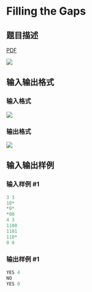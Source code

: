 # Filling the Gaps

## 题目描述

[problemUrl]: https://uva.onlinejudge.org/index.php?option=com_onlinejudge&Itemid=8&category=7&page=show_problem&problem=493

[PDF](https://uva.onlinejudge.org/external/5/p552.pdf)

![](https://cdn.luogu.com.cn/upload/vjudge_pic/UVA552/0b14d3dad06f4b9211c2c0578ecddc0a32d08f97.png)

## 输入输出格式

### 输入格式

![](https://cdn.luogu.com.cn/upload/vjudge_pic/UVA552/4e23db094d6e66ad6a5d47202d1e5f61addd7a2c.png)

### 输出格式

![](https://cdn.luogu.com.cn/upload/vjudge_pic/UVA552/e05f11d6cd098a2af94941a044be6451f972541e.png)

## 输入输出样例

### 输入样例 #1

```cpp
3 3
10*
*0*
*00
4 3
1100
1101
110*
0 0
```


### 输出样例 #1

```cpp
YES 4
NO
YES 0
```


